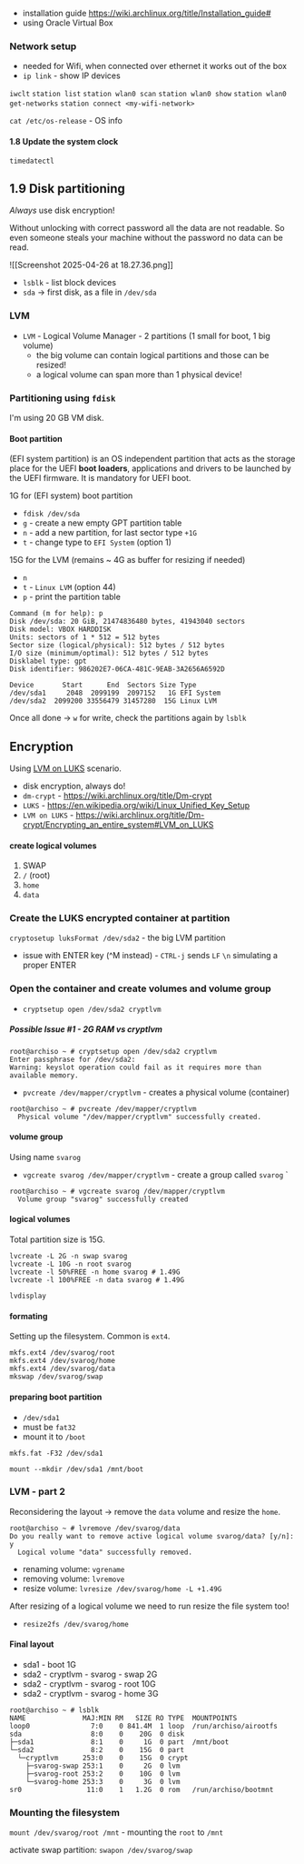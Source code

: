 
- installation guide https://wiki.archlinux.org/title/Installation_guide#
- using Oracle Virtual Box


### Network setup

- needed for Wifi, when connected over ethernet it works out of the box
- `ip link` - show IP devices

`iwclt`
`station list`
`station wlan0 scan`
`station wlan0 show`
`station wlan0 get-networks`
`station connect <my-wifi-network>`

`cat /etc/os-release` - OS info

#### 1.8 Update the system clock

`timedatectl`

## 1.9 Disk partitioning

*Always* use disk encryption!

Without unlocking with correct password all the data are not readable. So even someone steals your machine without the password no data can be read.

![[Screenshot 2025-04-26 at 18.27.36.png]]

- `lsblk` - list block devices
- `sda` -> first disk, as a file in `/dev/sda`
### LVM

- `LVM` - Logical Volume Manager - 2 partitions (1 small for boot, 1 big volume)
  - the big volume can contain logical partitions and those can be resized!
  - a logical volume can span more than 1 physical device!

### Partitioning using `fdisk`

I'm using 20 GB VM disk.

#### Boot partition

(EFI system partition) is an OS independent partition that acts as the storage place for the UEFI **boot loaders**, applications and drivers to be launched by the UEFI firmware. It is mandatory for UEFI boot.

1G for (EFI system) boot partition

- `fdisk /dev/sda`
- `g` - create a new empty GPT partition table
- `n` - add a new partition, for last sector type `+1G`
- `t` - change type to `EFI System` (option 1)

15G for the LVM (remains ~ 4G as buffer for resizing if needed)

- `n`
- `t` - `Linux LVM` (option 44)
- `p` - print the partition table

```
Command (m for help): p
Disk /dev/sda: 20 GiB, 21474836480 bytes, 41943040 sectors
Disk model: VBOX HARDDISK
Units: sectors of 1 * 512 = 512 bytes
Sector size (logical/physical): 512 bytes / 512 bytes
I/O size (minimum/optimal): 512 bytes / 512 bytes
Disklabel type: gpt
Disk identifier: 986202E7-06CA-481C-9EAB-3A2656A6592D

Device       Start      End  Sectors Size Type
/dev/sda1     2048  2099199  2097152   1G EFI System
/dev/sda2  2099200 33556479 31457280  15G Linux LVM
```

Once all done -> `w` for write, check the partitions again by `lsblk`


## Encryption

Using [LVM on LUKS](https://wiki.archlinux.org/title/Dm-crypt/Encrypting_an_entire_system#LVM_on_LUKS) scenario.

- disk encryption, always do!
- `dm-crypt` - https://wiki.archlinux.org/title/Dm-crypt
- `LUKS` - https://en.wikipedia.org/wiki/Linux_Unified_Key_Setup
- `LVM on LUKS` - https://wiki.archlinux.org/title/Dm-crypt/Encrypting_an_entire_system#LVM_on_LUKS

#### create logical volumes

1. SWAP
2. `/` (root)
3. `home`
4. `data`

### Create the LUKS encrypted container at partition

`cryptosetup luksFormat /dev/sda2` - the big LVM partition

- issue with ENTER key (^M instead) - `CTRL-j` sends `LF` `\n` simulating a proper ENTER


### Open the container and create volumes and volume group

- `cryptsetup open /dev/sda2 cryptlvm`

##### Possible Issue #1 - 2G RAM vs cryptlvm
```
root@archiso ~ # cryptsetup open /dev/sda2 cryptlvm
Enter passphrase for /dev/sda2:
Warning: keyslot operation could fail as it requires more than available memory.
```

- `pvcreate /dev/mapper/cryptlvm` - creates a physical volume (container)

```
root@archiso ~ # pvcreate /dev/mapper/cryptlvm
  Physical volume "/dev/mapper/cryptlvm" successfully created.
```

#### volume group

Using name `svarog`

- `vgcreate svarog /dev/mapper/cryptlvm` - create a group called `svarog`
`
```
root@archiso ~ # vgcreate svarog /dev/mapper/cryptlvm
  Volume group "svarog" successfully created
```

#### logical volumes

Total partition size is 15G.
```
lvcreate -L 2G -n swap svarog
lvcreate -L 10G -n root svarog
lvcreate -l 50%FREE -n home svarog # 1.49G
lvcreate -l 100%FREE -n data svarog # 1.49G
```


`lvdisplay`

#### formating

Setting up the filesystem. Common is `ext4`.

```
mkfs.ext4 /dev/svarog/root
mkfs.ext4 /dev/svarog/home
mkfs.ext4 /dev/svarog/data
mkswap /dev/svarog/swap
```

#### preparing boot partition

- `/dev/sda1`
- must be `fat32`
- mount it to `/boot`

`mkfs.fat -F32 /dev/sda1`

`mount --mkdir /dev/sda1 /mnt/boot`

### LVM - part 2

Reconsidering the layout -> remove the `data` volume and resize the `home`.

```
root@archiso ~ # lvremove /dev/svarog/data
Do you really want to remove active logical volume svarog/data? [y/n]: y
  Logical volume "data" successfully removed.
```

- renaming volume: `vgrename`
- removing volume: `lvremove`
- resize volume: `lvresize /dev/svarog/home -L +1.49G`

After resizing of a logical volume we need to run resize the file system too!

- `resize2fs /dev/svarog/home`

#### Final layout

- sda1 - boot 1G
- sda2 - cryptlvm - svarog - swap 2G
- sda2 - cryptlvm - svarog - root 10G
- sda2 - cryptlvm - svarog - home 3G

```
root@archiso ~ # lsblk
NAME              MAJ:MIN RM   SIZE RO TYPE  MOUNTPOINTS
loop0               7:0    0 841.4M  1 loop  /run/archiso/airootfs
sda                 8:0    0    20G  0 disk
├─sda1              8:1    0     1G  0 part  /mnt/boot
└─sda2              8:2    0    15G  0 part
  └─cryptlvm      253:0    0    15G  0 crypt
    ├─svarog-swap 253:1    0     2G  0 lvm
    ├─svarog-root 253:2    0    10G  0 lvm
    └─svarog-home 253:3    0     3G  0 lvm
sr0                11:0    1   1.2G  0 rom   /run/archiso/bootmnt
```

### Mounting the filesystem

`mount /dev/svarog/root /mnt` - mounting the `root` to `/mnt`

activate swap partition: `swapon /dev/svarog/swap`